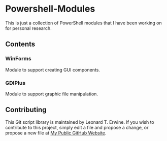 Powershell-Modules
=========================
This is just a collection of PowerShell modules that I have been working on for personal research.

Contents
--------

### WinForms
Module to support creating GUI components.

### GDIPlus
Module to support graphic file manipulation.

Contributing
------------
This Git script library is maintained by Leonard T. Erwine. If you wish to contribute to this project, simply edit a file and propose a change, or propose a new file at [My Public GitHub Website](https://github.com/lerwine/Useful-Powershell-Scripts.git).